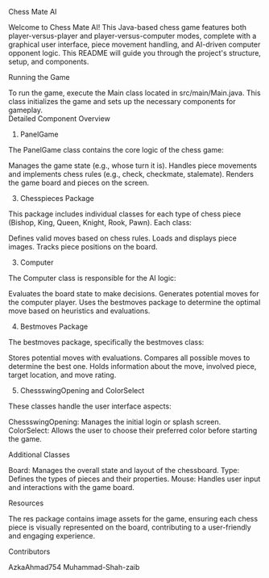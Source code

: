 Chess Mate AI

Welcome to Chess Mate AI! This Java-based chess game features both player-versus-player and player-versus-computer modes, complete with a graphical user interface, piece movement handling, and AI-driven computer     opponent logic. This README will guide you through the project's structure, setup, and components.

Running the Game

To run the game, execute the Main class located in src/main/Main.java. This class initializes the game and sets up the necessary components for gameplay.  
Detailed Component Overview

1. PanelGame
   
The PanelGame class contains the core logic of the chess game:

 Manages the game state (e.g., whose turn it is). Handles piece movements and implements chess rules (e.g., check, checkmate, stalemate).
Renders the game board and pieces on the screen.

3. Chesspieces Package

This package includes individual classes for each type of chess piece (Bishop, King, Queen, Knight, Rook, Pawn). Each class:

Defines valid moves based on chess rules. Loads and displays piece images. Tracks piece positions on the board.

3. Computer

The Computer class is responsible for the AI logic:

Evaluates the board state to make decisions. Generates potential moves for the computer player. Uses the bestmoves package to determine the optimal move based on heuristics and evaluations.

4. Bestmoves Package

The bestmoves package, specifically the bestmoves class:

Stores potential moves with evaluations. Compares all possible moves to determine the best one. Holds information about the move, involved piece, target location, and move rating.

5. ChessswingOpening and ColorSelect

These classes handle the user interface aspects:

ChessswingOpening: Manages the initial login or splash screen. ColorSelect: Allows the user to choose their preferred color before starting the game.

Additional Classes

Board: Manages the overall state and layout of the chessboard.
Type: Defines the types of pieces and their properties.
Mouse: Handles user input and interactions with the game board.

Resources

The res package contains image assets for the game, ensuring each chess piece is visually represented on the board, contributing to a user-friendly and engaging experience.

Contributors

AzkaAhmad754
Muhammad-Shah-zaib

